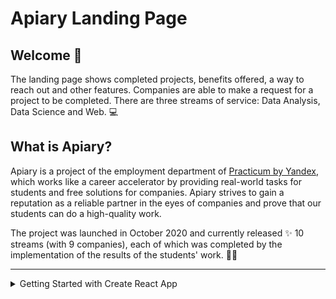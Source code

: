 # Apiary Landing Page

## Welcome 👋

The landing page shows completed projects, benefits offered, a way to reach out and other features. Companies are able to make a request for a project to be completed. There are three streams of service: Data Analysis, Data Science and Web. 💻

## What is Apiary? 

Apiary is a project of the employment department of [Practicum by Yandex](https://practicum.yandex.com), which works like a career accelerator by providing real-world tasks for students and free solutions for companies. Apiary strives to gain a reputation as a reliable partner in the eyes of companies and prove that our students can do a high-quality work.

The project was launched in October 2020 and currently released :sparkles: 10 streams (with 9 companies), each of which was completed by the implementation of the results of the students' work. 🧑‍🎓


<hr>

<details>
 
<summary> Getting Started with Create React App  </summary>
<br>
  
This project was bootstrapped with [Create React App](https://github.com/facebook/create-react-app).
  
## Available Scripts

In the project directory, you can run:
 ### `npm start`

<details>
<summary>Runs the app in the development mode.</summary>
<br>
  
Open [http://localhost:3000](http://localhost:3000) to view it in the browser.

The page will reload if you make edits.\
You will also see any lint errors in the console.
</details>


### `npm test`

<details> 
<summary> Launches the test runner in the interactive watch mode.</summary>
<br>

See the section about [running tests](https://facebook.github.io/create-react-app/docs/running-tests) for more information.
</details>
  
### `npm run build`
<details>
<summary>Builds the app for production to the `build` folder.</summary>
<br>
  
It correctly bundles React in production mode and optimizes the build for the best performance.

The build is minified and the filenames include the hashes.\
Your app is ready to be deployed!

See the section about [deployment](https://facebook.github.io/create-react-app/docs/deployment) for more information.

</details>
  
### `npm run eject`
<details>
<summary>Important guidelines</summary>
<br>

  **Note: this is a one-way operation. Once you `eject`, you can’t go back!**
 
If you aren’t satisfied with the build tool and configuration choices, you can `eject` at any time. This command will remove the single build dependency from your project.

Instead, it will copy all the configuration files and the transitive dependencies (webpack, Babel, ESLint, etc) right into your project so you have full control over them. All of the commands except `eject` will still work, but they will point to the copied scripts so you can tweak them. At this point you’re on your own.

You don’t have to ever use `eject`. The curated feature set is suitable for small and middle deployments, and you shouldn’t feel obligated to use this feature. However we understand that this tool wouldn’t be useful if you couldn’t customize it when you are ready for it.
</details>
  
## Learn More

You can learn more in the [Create React App documentation](https://facebook.github.io/create-react-app/docs/getting-started). 

To learn React, check out the [React documentation](https://reactjs.org/).

<details>
<summary>More Info</summary>
<br>
  
### Code Splitting

This section has moved here: [https://facebook.github.io/create-react-app/docs/code-splitting](https://facebook.github.io/create-react-app/docs/code-splitting)

### Analyzing the Bundle Size

This section has moved here: [https://facebook.github.io/create-react-app/docs/analyzing-the-bundle-size](https://facebook.github.io/create-react-app/docs/analyzing-the-bundle-size)

### Making a Progressive Web App

This section has moved here: [https://facebook.github.io/create-react-app/docs/making-a-progressive-web-app](https://facebook.github.io/create-react-app/docs/making-a-progressive-web-app)

### Advanced Configuration

This section has moved here: [https://facebook.github.io/create-react-app/docs/advanced-configuration](https://facebook.github.io/create-react-app/docs/advanced-configuration)

### Deployment

This section has moved here: [https://facebook.github.io/create-react-app/docs/deployment](https://facebook.github.io/create-react-app/docs/deployment)

### `npm run build` fails to minify

This section has moved here: [https://facebook.github.io/create-react-app/docs/troubleshooting#npm-run-build-fails-to-minify](https://facebook.github.io/create-react-app/docs/troubleshooting#npm-run-build-fails-to-minify)
 </details>
</details>

